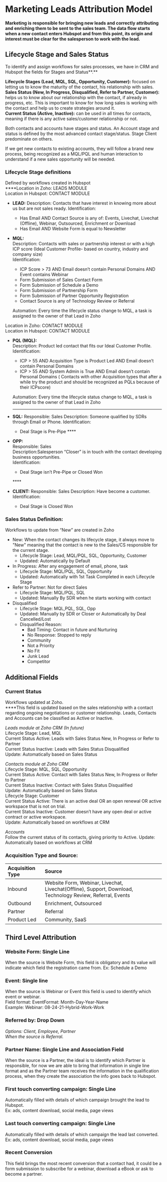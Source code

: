 # Marketing Leads Attribution Model

**Marketing is responsible for bringing new leads and correctly attributing and enriching them to be sent to the sales team. The data flow starts when a new contact enters Hubspot and from this point, its origin and interest must be clear for the salesperson to work with the lead.**

## **Lifecycle Stage and Sales Status**

To identify and assign workflows for sales processes, we have in CRM and Hubspot the fields for Stages and Status**.** 

**Lifecycle Stages \(Lead, MQL, SQL, Opportunity, Customer\):** focused on letting us to know the maturity of the contact, his relationship with sales.   
**Sales Status \(New, In Progress, Disqualified, Refer to Partner, Customer\):** helps us to know about our relationship with the contact, if already in progress, etc. This is important to know for how long sales is working with the contact and help us to create strategies around it.   
**Current Status \(Active, Inactive\):** can be used in all times for contacts, meaning if there is any active sales/customer relationship or not.

Both contacts and accounts have stages and status. An Account stage and status is defined by the most advanced contact stage/status. Stage Client predominate on others. 

If we get new contacts to existing accounts, they will follow a brand new process, being recognized as a MQL/PQL and human interaction to understand if a new sales opportunity will be needed.

### **Lifecycle Stage definitions** 

Defined by workflows created in Hubspot  
****Location in Zoho: LEADS MODULE  
Location in Hubspot: CONTACT MODULE

* **LEAD:** Description: Contacts that have interest in knowing more about us but are not sales ready. Identification: 
  * Has Email AND Contact Source is any of: Events, Livechat, Livechat \(Offline\), Webinar, Outsourced, Enrichment or Download
  * Has Email AND  Website Form is equal to Newsletter
* **MQL:**  
  Description: Contacts with sales or partnership interest or with a high ICP score \(Ideal Customer Profile- based on country, industry and company size\)  
  Identification: 

  * ICP Score &gt; 73 AND Email doesn’t contain Personal Domains AND Event contains Webinar
  * Form Submission of Sales Contact Form
  * Form Submission of Schedule a Demo
  * Form Submission of Partnership Form
  * Form Submission of Partner Opportunity Registration
  * Contact Source is any of Technology Review or  Referral

  Automation: Every time the lifecycle status change to MQL, a task is assigned to the owner of that Lead in Zoho

Location in Zoho: CONTACT MODULE  
Location in Hubspot: CONTACT MODULE 

* **PQL \(MQL\):**  
  Description: Product led contact that fits our Ideal Customer Profile.  
  Identification:

  * ICP &gt; 55 AND Acquisition Type is Product Led AND Email doesn’t contain Personal Domains
  * ICP &gt; 55 AND System Admin is True AND Email doesn’t contain Personal Domains \( Contacts with other Acquisition types that after a while try the product and should be recognized as PQLs because of their ICPscore\)

  Automation: Every time the lifecycle status change to MQL, a task is assigned to the owner of that Lead in Zoho  
  ****

* **SQL:** Responsible: Sales Description: Someone qualified by SDRs through Email or Phone.  Identification: 
  * Deal Stage is Pre-Pipe ****
* **OPP:**  
  Responsible: Sales  
  Description:Salesperson “Closer” is in touch with the contact developing business opportunities.  
  Identification: 

  * Deal Stage isn’t Pre-Pipe or Closed Won

  \*\*\*\*

* **CLIENT:** Responsible: Sales Description: Have become a customer. Identification: 
  * Deal Stage is Closed Won

###  **Sales Status Definition:**

Workflows to update from “New” are created in Zoho

* New: When the contact changes its lifecycle stage, it always move to "New" meaning that the contact is new to the Sales/CS responsible for the current stage. 
  * Lifecycle Stage: Lead, MQL/PQL, SQL, Opportunity, Customer
  * Updated: Automatically by Default
* In Progress: After any engagement of email, phone, task
  * Lifecycle Stage: MQL/PQL, SQL, Opportunity
  * Updated: Automatically with 1st Task Completed in each Lifecycle Stage
* Refer to Partner: Not for direct Sales 
  * Lifecycle Stage: MQL/PQL, SQL
  * Updated: Manually By SDR when he starts working with contact  
* Disqualified 
  * Lifecycle Stage: MQL,PQL, SQL, Opp
  * Updated: Manually by SDR or Closer or Automatically by Deal Cancelled/Lost
  * Disqualified Reason: 
    * Bad Timing: Contact in future and Nurturing
    * No Response: Stopped to reply
    * Community
    * Not a Priority
    * No Fit
    * Junk Lead
    * Competitor

## **Additional Fields**

### Current Status

Workflows updated at Zoho.  
****This field is updated based on the sales relationship with a contact regarding ongoing negotiations or customer relationship. Leads, Contacts and Accounts can be classified as Active or Inactive.

_Leads module at Zoho CRM \(In future\)_   
Lifecycle Stage: Lead, MQL   
Current Status Active: Leads with Sales Status New, In Progress or Refer to Partner   
Current Status Inactive: Leads with Sales Status Disqualified   
Update: Automatically based on Sales Status

_Contacts module at Zoho CRM_   
Lifecycle Stage: MQL, SQL, Opportunity   
Current Status Active: Contact with Sales Status New, In Progress or Refer to Partner   
Current Status Inactive: Contact with Sales Status Disqualified   
Update: Automatically based on Sales Status  
Lifecycle Stage: Customer   
Current Status Active: There is an active deal OR an open renewal OR active workspace that is not on trial.   
Current Status Inactive: Customer doesn’t have any open deal or active contract or active workspace.   
Update: Automatically based on workflows at CRM

_Accounts_   
Follow the current status of its contacts, giving priority to Active. Update: Automatically based on workflows at CRM

### **Acquisition Type and Source:**

| **Acquisition Type** | **Source** |
| :--- | :--- |
| Inbound | Website Form, Webinar, Livechat, Livechat\(Offline\), Support, Download, Technology Review, Referral, Events |
| Outbound | Enrichment, Outsourced |
| Partner | Referral |
| Product Led  | Community, SaaS |

## **Third Level Attribution**

### **Website Form: Single Line**

When the source is Website Form, this field is obligatory and its value will indicate which field the registration came from. Ex: Schedule a Demo 

### **Event: Single line** 

When the source is Webinar or Event this field is used to identify which event or webinar.  
Field format: EventFormat: Month-Day-Year-Name  
Example: Webinar: 08-24-21-Hybrid-Work-Work

### **Referred by: Drop Down**

_Options: Client, Employee, Partner  
When the source is Referral._

### **Partner Name: Single Line and Association Field**

When the source is a Partner, the ideal is to identify which Partner is responsible, for now we are able to bring that information in single line format and as the Partner team receives the information in the qualification process, when they create the association the info goes back to Hubspot. 

### **First touch converting campaign: Single Line**

Automatically filled with details of which campaign brought the lead to Hubspot.  
Ex: ads, content download, social media, page views

### **Last touch converting campaign: Single Line** 

Automatically filled with details of which campaign the lead last converted.  
Ex: ads, content download, social media, page views

### **Recent Conversion**

This field brings the most recent conversion that a contact had, it could be a form submission to subscribe for a webinar, download a eBook or ask to become a partner.   


